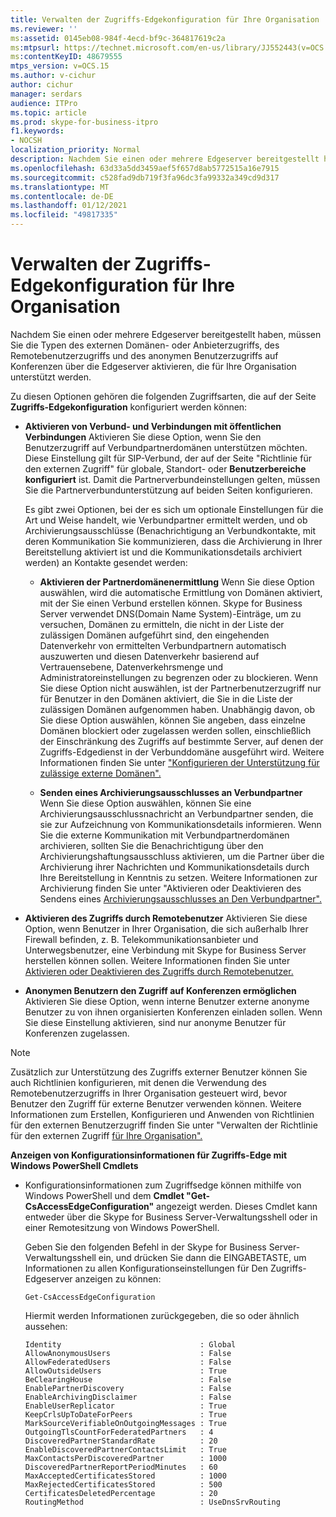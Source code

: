 ```yaml
---
title: Verwalten der Zugriffs-Edgekonfiguration für Ihre Organisation
ms.reviewer: ''
ms:assetid: 0145eb08-984f-4ecd-bf9c-364817619c2a
ms:mtpsurl: https://technet.microsoft.com/en-us/library/JJ552443(v=OCS.15)
ms:contentKeyID: 48679555
mtps_version: v=OCS.15
ms.author: v-cichur
author: cichur
manager: serdars
audience: ITPro
ms.topic: article
ms.prod: skype-for-business-itpro
f1.keywords:
- NOCSH
localization_priority: Normal
description: Nachdem Sie einen oder mehrere Edgeserver bereitgestellt haben, müssen Sie die Typen des externen Domänen- oder Anbieterzugriffs, des Remotebenutzerzugriffs und des anonymen Benutzerzugriffs auf Konferenzen über die Edgeserver aktivieren, die für Ihre Organisation unterstützt werden.
ms.openlocfilehash: 63d33a5dd3459aef5f657d8ab5772515a16e7915
ms.sourcegitcommit: c528fad9db719f3fa96dc3fa99332a349cd9d317
ms.translationtype: MT
ms.contentlocale: de-DE
ms.lasthandoff: 01/12/2021
ms.locfileid: "49817335"
---
```

# <a name="manage-access-edge-configuration-for-your-organization"></a>Verwalten der Zugriffs-Edgekonfiguration für Ihre Organisation

Nachdem Sie einen oder mehrere Edgeserver bereitgestellt haben, müssen Sie die Typen des externen Domänen- oder Anbieterzugriffs, des Remotebenutzerzugriffs und des anonymen Benutzerzugriffs auf Konferenzen über die Edgeserver aktivieren, die für Ihre Organisation unterstützt werden.

Zu diesen Optionen gehören die folgenden Zugriffsarten, die auf der Seite **Zugriffs-Edgekonfiguration** konfiguriert werden können:

  - **Aktivieren von Verbund- und Verbindungen mit öffentlichen Verbindungen**   Aktivieren Sie diese Option, wenn Sie den Benutzerzugriff auf Verbundpartnerdomänen unterstützen möchten. Diese Einstellung gilt für SIP-Verbund, der auf der Seite "Richtlinie für den externen Zugriff" für globale, Standort- oder **Benutzerbereiche konfiguriert** ist. Damit die Partnerverbundeinstellungen gelten, müssen Sie die Partnerverbundunterstützung auf beiden Seiten konfigurieren.
    
    Es gibt zwei Optionen, bei der es sich um optionale Einstellungen für die Art und Weise handelt, wie Verbundpartner ermittelt werden, und ob Archivierungsausschlüsse (Benachrichtigung an Verbundkontakte, mit deren Kommunikation Sie kommunizieren, dass die Archivierung in Ihrer Bereitstellung aktiviert ist und die Kommunikationsdetails archiviert werden) an Kontakte gesendet werden:
    
      - **Aktivieren der Partnerdomänenermittlung**   Wenn Sie diese Option auswählen, wird die automatische Ermittlung von Domänen aktiviert, mit der Sie einen Verbund erstellen können. Skype for Business Server verwendet DNS(Domain Name System)-Einträge, um zu versuchen, Domänen zu ermitteln, die nicht in der Liste der zulässigen Domänen aufgeführt sind, den eingehenden Datenverkehr von ermittelten Verbundpartnern automatisch auszuwerten und diesen Datenverkehr basierend auf Vertrauensebene, Datenverkehrsmenge und Administratoreinstellungen zu begrenzen oder zu blockieren. Wenn Sie diese Option nicht auswählen, ist der Partnerbenutzerzugriff nur für Benutzer in den Domänen aktiviert, die Sie in die Liste der zulässigen Domänen aufgenommen haben. Unabhängig davon, ob Sie diese Option auswählen, können Sie angeben, dass einzelne Domänen blockiert oder zugelassen werden sollen, einschließlich der Einschränkung des Zugriffs auf bestimmte Server, auf denen der Zugriffs-Edgedienst in der Verbunddomäne ausgeführt wird. Weitere Informationen finden Sie unter ["Konfigurieren der Unterstützung für zulässige externe Domänen".](../sip-domains/manage-sip-federated-domains-for-your-organization.md#configure-support-for-allowed-external-domains-in-skype-for-business-server)
    
      - **Senden eines Archivierungsausschlusses an Verbundpartner**   Wenn Sie diese Option auswählen, können Sie eine Archivierungsausschlussnachricht an Verbundpartner senden, die sie zur Aufzeichnung von Kommunikationsdetails informieren. Wenn Sie die externe Kommunikation mit Verbundpartnerdomänen archivieren, sollten Sie die Benachrichtigung über den Archivierungshaftungsausschluss aktivieren, um die Partner über die Archivierung ihrer Nachrichten und Kommunikationsdetails durch Ihre Bereitstellung in Kenntnis zu setzen. Weitere Informationen zur Archivierung finden Sie unter "Aktivieren oder Deaktivieren des Sendens eines [Archivierungsausschlusses an Den Verbundpartner".](enable-or-disable-sending-an-archiving-disclaimer-to-federated-partners.md)

  - **Aktivieren des Zugriffs durch Remotebenutzer**   Aktivieren Sie diese Option, wenn Benutzer in Ihrer Organisation, die sich außerhalb Ihrer Firewall befinden, z. B. Telekommunikationsanbieter und Unterwegsbenutzer, eine Verbindung mit Skype for Business Server herstellen können sollen. Weitere Informationen finden Sie unter [Aktivieren oder Deaktivieren des Zugriffs durch Remotebenutzer.](enable-or-disable-remote-user-access.md)

  - **Anonymen Benutzern den Zugriff auf Konferenzen ermöglichen**   Aktivieren Sie diese Option, wenn interne Benutzer externe anonyme Benutzer zu von ihnen organisierten Konferenzen einladen sollen. Wenn Sie diese Einstellung aktivieren, sind nur anonyme Benutzer für Konferenzen zugelassen.

> [!NOTE]  
> Zusätzlich zur Unterstützung des Zugriffs externer Benutzer können Sie auch Richtlinien konfigurieren, mit denen die Verwendung des Remotebenutzerzugriffs in Ihrer Organisation gesteuert wird, bevor Benutzer den Zugriff für externe Benutzer verwenden können. Weitere Informationen zum Erstellen, Konfigurieren und Anwenden von Richtlinien für den externen Benutzerzugriff finden Sie unter "Verwalten der Richtlinie für den externen Zugriff [für Ihre Organisation".](../external-access-policies/manage-external-access-policy-for-your-organization.md)

**Anzeigen von Konfigurationsinformationen für Zugriffs-Edge mit Windows PowerShell Cmdlets**

  - Konfigurationsinformationen zum Zugriffsedge können mithilfe von Windows PowerShell und dem **Cmdlet "Get-CsAccessEdgeConfiguration"** angezeigt werden. Dieses Cmdlet kann entweder über die Skype for Business Server-Verwaltungsshell oder in einer Remotesitzung von Windows PowerShell. 
    
    Geben Sie den folgenden Befehl in der Skype for Business Server-Verwaltungsshell ein, und drücken Sie dann die EINGABETASTE, um Informationen zu allen Konfigurationseinstellungen für Den Zugriffs-Edgeserver anzeigen zu können:
    
     `Get-CsAccessEdgeConfiguration`
    
    Hiermit werden Informationen zurückgegeben, die so oder ähnlich aussehen:
    
        Identity                               : Global
        AllowAnonymousUsers                    : False
        AllowFederatedUsers                    : False
        AllowOutsideUsers                      : True
        BeClearingHouse                        : False
        EnablePartnerDiscovery                 : False
        EnableArchivingDisclaimer              : False
        EnableUserReplicator                   : True
        KeepCrlsUpToDateForPeers               : True
        MarkSourceVerifiableOnOutgoingMessages : True
        OutgoingTlsCountForFederatedPartners   : 4
        DiscoveredPartnerStandardRate          : 20
        EnableDiscoveredPartnerContactsLimit   : True
        MaxContactsPerDiscoveredPartner        : 1000
        DiscoveredPartnerReportPeriodMinutes   : 60
        MaxAcceptedCertificatesStored          : 1000
        MaxRejectedCertificatesStored          : 500
        CertificatesDeletedPercentage          : 20
        RoutingMethod                          : UseDnsSrvRouting

